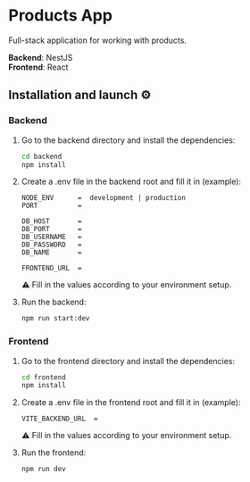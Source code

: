 # Products App

Full-stack application for working with products.

**Backend**: NestJS  
**Frontend**: React

## Installation and launch ⚙️

### Backend

1. Go to the backend directory and install the dependencies:
   ```bash
   cd backend
   npm install
   ```
2. Create a .env file in the backend root and fill it in (example):

   ```env
   NODE_ENV      =  development | production
   PORT          =

   DB_HOST       =
   DB_PORT       =
   DB_USERNAME   =
   DB_PASSWORD   =
   DB_NAME       =

   FRONTEND_URL  =
   ```

   ⚠️ Fill in the values according to your environment setup.

3. Run the backend:
   ```bash
   npm run start:dev
   ```

### Frontend

1. Go to the frontend directory and install the dependencies:
   ```bash
   cd frontend
   npm install
   ```
2. Create a .env file in the frontend root and fill it in (example):

   ```env
   VITE_BACKEND_URL  =
   ```

   ⚠️ Fill in the values according to your environment setup.

3. Run the frontend:
   ```bash
   npm run dev
   ```
